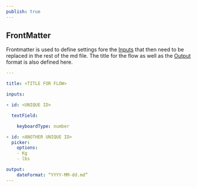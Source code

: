 ```yaml
---
publish: true
---
```


## FrontMatter

Frontmatter is used to define settings fore the [Inputs](Inputs.md) that then need to be replaced in the rest of the md file. The title for the flow as well as the [Output](Output.md) format is also defined here.

```YAML
---

title: <TITLE FOR FLOW>

inputs:

- id: <UNIQUE ID>

  textField:

    keyboardType: number

- id: <ANOTHER UNIQUE ID>
  picker:
    options:
    - Kg
    - lbs

output:
	dateFormat: “YYYY-MM-dd.md”
---
```
